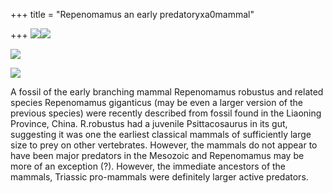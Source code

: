 +++
title = "Repenomamus an early predatoryxa0mammal"

+++
[![](https://i0.wp.com/bp3.blogger.com/_ZhvcTTaaD_4/RnCeuE5tW4I/AAAAAAAAAKM/ienVCnqk1rE/s320/Repenomamus1.jpg)](http://bp3.blogger.com/_ZhvcTTaaD_4/RnCeuE5tW4I/AAAAAAAAAKM/ienVCnqk1rE/s1600-h/Repenomamus1.jpg)[![](https://i1.wp.com/bp0.blogger.com/_ZhvcTTaaD_4/RnCeuU5tW7I/AAAAAAAAAKk/_sNLRSphtDg/s320/repenomamus_skull.jpg)](http://bp0.blogger.com/_ZhvcTTaaD_4/RnCeuU5tW7I/AAAAAAAAAKk/_sNLRSphtDg/s1600-h/repenomamus_skull.jpg)

[![](https://i0.wp.com/bp0.blogger.com/_ZhvcTTaaD_4/RnCeuU5tW6I/AAAAAAAAAKc/2HZiSvXFh5c/s320/repenomamus_holotype.jpg)](http://bp0.blogger.com/_ZhvcTTaaD_4/RnCeuU5tW6I/AAAAAAAAAKc/2HZiSvXFh5c/s1600-h/repenomamus_holotype.jpg)

[![](https://i2.wp.com/bp3.blogger.com/_ZhvcTTaaD_4/RnCeuE5tW5I/AAAAAAAAAKU/G6p9--fJvpI/s320/repenomamus2.jpg)](http://bp3.blogger.com/_ZhvcTTaaD_4/RnCeuE5tW5I/AAAAAAAAAKU/G6p9--fJvpI/s1600-h/repenomamus2.jpg)

A fossil of the early branching mammal Repenomamus robustus and related
species Repenomamus giganticus (may be even a larger version of the
previous species) were recently described from fossil found in the
Liaoning Province, China. R.robustus had a juvenile Psittacosaurus in
its gut, suggesting it was one the earliest classical mammals of
sufficiently large size to prey on other vertebrates. However, the
mammals do not appear to have been major predators in the Mesozoic and
Repenomamus may be more of an exception (?). However, the immediate
ancestors of the mammals, Triassic pro-mammals were definitely larger
active predators.
